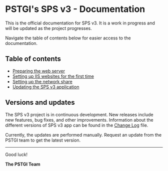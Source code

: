 # PSTGI's SPS v3 - Documentation

This is the official documentation for SPS v3. It is a work in progress and will be updated as
the project progresses.

Navigate the table of contents below for easier access to the documentation.

## Table of contents

- [Preparing the web server](./Installation/preparing-the-web-server.md)
- [Setting up IIS websites for the first time](./Installation/setting-up-iis-websites-for-the-first-time.md)
- [Setting up the network share](./Installation/setting-up-network-share.md)
- [Updating the SPS v3 application](./Installation/updating-the-sps-v3-application.md)

## Versions and updates

The SPS v3 project is in continuous development. New releases include new features, bug fixes,
and other improvements. Information about the different versions of SPS v3 app can be found in the
[Change Log](./CHANGELOG.md) file. 

Currently, the updates are performed manually. Request an update from the PSTGI team to get the 
latest version.

---
Good luck!

**The PSTGI Team**